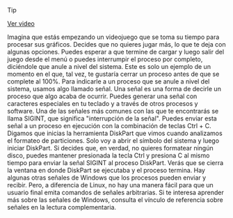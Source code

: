 > [!TIP]  
> [Ver video](https://youtu.be/P4uVPadSwrg)

Imagina que estás empezando un videojuego
que se toma su tiempo para procesar sus gráficos. Decides que no quieres jugar más, lo que te deja con algunas opciones. Puedes esperar a que termine de cargar
y luego salir del juego desde el menú o puedes interrumpir el proceso por completo,
diciéndole que anule a nivel del sistema. Este es solo un ejemplo de un momento en el que,
tal vez, te gustaría cerrar un proceso antes de que se complete al 100%. Para indicarle a un proceso que se anule a nivel del sistema,
usamos algo llamado señal. Una señal es una forma de decirle un proceso
que algo acaba de ocurrir. Puedes generar una señal
con caracteres especiales en tu teclado y a través de otros procesos y software. Una de las señales más comunes
con las que te encontrarás se llama SIGINT, que significa "interrupción de la señal". Puedes enviar esta señal a un proceso en ejecución
con la combinación de teclas Ctrl + C. Digamos que inicias la herramienta DiskPart
que vimos cuando analizamos el formateo de particiones. Solo voy a abrir el símbolo del sistema
y luego iniciar DiskPart. Si decides que, en verdad,
no quieres formatear ningún disco, puedes mantener presionada la tecla Ctrl y presiona C al mismo tiempo para enviar
la señal SIGINT al proceso DiskPart. Verás que se cierra la ventana
en donde DiskPart se ejecutaba y el proceso termina. Hay algunas otras señales de Windows
que los procesos pueden enviar y recibir. Pero, a diferencia de Linux,
no hay una manera fácil para que un usuario final emita
comandos de señales arbitrarias. Si te interesa aprender más
sobre las señales de Windows, consulta el vínculo de referencia sobre señales
en la lectura complementaria.